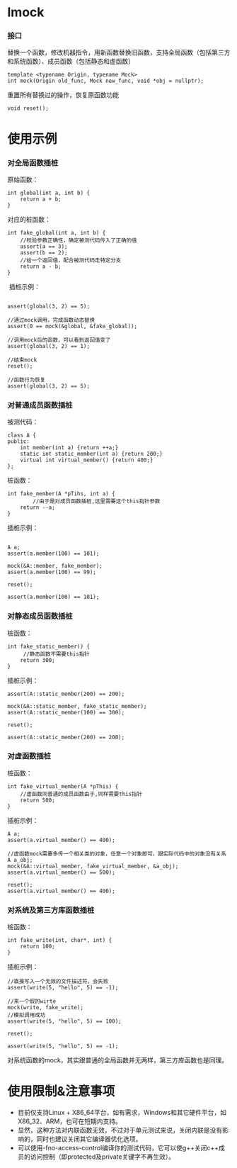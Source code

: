 # lmock
### 接口

替换一个函数，修改机器指令，用新函数替换旧函数，支持全局函数（包括第三方和系统函数）、成员函数（包括静态和虚函数）
```
template <typename Origin, typename Mock>
int mock(Origin old_func, Mock new_func, void *obj = nullptr);
```
重置所有替换过的操作，恢复原函数功能
```
void reset();
```

# 使用示例

### 对全局函数插桩

原始函数：
``` 
int global(int a, int b) {
    return a + b;
}
```
对应的桩函数：
``` 
int fake_global(int a, int b) {
    //校验参数正确性，确定被测代码传入了正确的值
    assert(a == 3);
    assert(b == 2);
    //给一个返回值，配合被测代码走特定分支
    return a - b;
}
```
 插桩示例：
``` 

assert(global(3, 2) == 5);

//通过mock调用，完成函数动态替换
assert(0 == mock(&global, &fake_global));

//调用mock后的函数，可以看到返回值变了
assert(global(3, 2) == 1);

//结束mock
reset();

//函数行为恢复
assert(global(3, 2) == 5);
```

### 对普通成员函数插桩

被测代码：
``` 
class A {
public:
    int member(int a) {return ++a;}
    static int static_member(int a) {return 200;}
    virtual int virtual_member() {return 400;}
};
```
桩函数：
``` 
int fake_member(A *pTihs, int a) {
		//由于是对成员函数插桩,这里需要这个this指针参数
    return --a;
}
```
插桩示例：
``` 

A a;
assert(a.member(100) == 101);

mock(&A::member, fake_member);
assert(a.member(100) == 99);

reset();

assert(a.member(100) == 101);
```

### 对静态成员函数插桩

桩函数：
``` 
int fake_static_member() {
	 //静态函数不需要this指针
    return 300;
}
```
插桩示例：
``` 
assert(A::static_member(200) == 200);

mock(&A::static_member, fake_static_member);
assert(A::static_member(100) == 300);

reset();

assert(A::static_member(200) == 200);
```

### 对虚函数插桩

桩函数：
``` 
int fake_virtual_member(A *pThis) {
    //虚函数同普通的成员函数由于,同样需要this指针
    return 500;
}
```
插桩示例：
``` 
A a;
assert(a.virtual_member() == 400);

//虚函数mock需要多传一个相关类的对象，任意一个对象即可，跟实际代码中的对象没有关系
A a_obj;
mock(&A::virtual_member, fake_virtual_member, &a_obj);
assert(a.virtual_member() == 500);

reset();
assert(a.virtual_member() == 400);
``` 

### 对系统及第三方库函数插桩

桩函数：
```
int fake_write(int, char*, int) {
    return 100;
}
```
插桩示例：
``` 
//直接写入一个无效的文件描述符，会失败
assert(write(5, "hello", 5) == -1);

//来一个假的wirte
mock(write, fake_write);
//模拟调用成功
assert(write(5, "hello", 5) == 100);

reset();

assert(write(5, "hello", 5) == -1);
```
对系统函数的mock，其实跟普通的全局函数并无两样，第三方库函数也是同理。

# 使用限制&注意事项
* 目前仅支持Linux + X86_64平台，如有需求，Windows和其它硬件平台，如X86_32、ARM，也可在短期内支持。
* 显然，这种方法对内联函数无效，不过对于单元测试来说，关闭内联是没有影响的，同时也建议关闭其它编译器优化选项。
* 可以使用-fno-access-control编译你的测试代码，它可以使g++关闭c++成员的访问控制（即protected及private关键字不再生效）。

